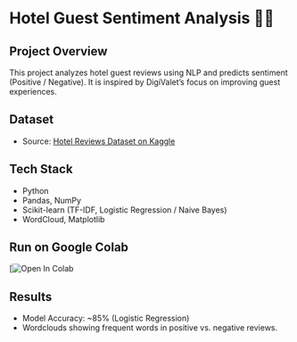 # Hotel Guest Sentiment Analysis 🏨✨

## Project Overview
This project analyzes hotel guest reviews using NLP and predicts sentiment (Positive / Negative).
It is inspired by DigiValet’s focus on improving guest experiences.

## Dataset
- Source: [Hotel Reviews Dataset on Kaggle](https://www.kaggle.com/jiashenliu/515k-hotel-reviews-data-in-europe)

## Tech Stack
- Python
- Pandas, NumPy
- Scikit-learn (TF-IDF, Logistic Regression / Naive Bayes)
- WordCloud, Matplotlib

## Run on Google Colab
[![Open In Colab](https://colab.research.google.com/drive/13KoxeWMhBZpEYpeXbNBzsiJDv4x15yXE?usp=sharing)


## Results
- Model Accuracy: ~85% (Logistic Regression)
- Wordclouds showing frequent words in positive vs. negative reviews.


